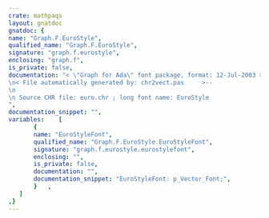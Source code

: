```yaml
---
crate: mathpaqs
layout: gnatdoc
gnatdoc: {
name: "Graph.F.EuroStyle",
qualified_name: "Graph.F.EuroStyle",
signature: "graph.f.eurostyle",
enclosing: "graph.f",
is_private: false,
documentation: "< \"Graph for Ada\" font package, format: 12-Jul-2003 >--\n< File automatically generated by: chr2vect.pas     >--\n\n Source CHR file: euro.chr ; long font name: EuroStyle",
documentation_snippet: "",
variables:    [
       {
       name: "EuroStyleFont",
       qualified_name: "Graph.F.EuroStyle.EuroStyleFont",
       signature: "graph.f.eurostyle.eurostylefont",
       enclosing: "",
       is_private: false,
       documentation: "",
       documentation_snippet: "EuroStyleFont: p_Vector_Font;",
       }   ,
   ]
,}
---
```

